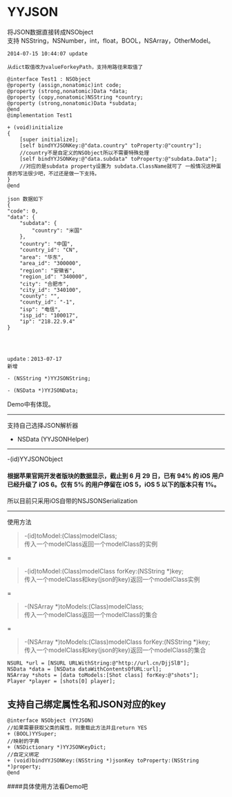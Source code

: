 YYJSON
======

将JSON数据直接转成NSObject  
支持 NSString，NSNumber，int，float，BOOL，NSArray，OtherModel。 

	2014-07-15 10:44:07 update

	从dict取值改为valueForkeyPath，支持用路径来取值了

	@interface Test1 : NSObject
	@property (assign,nonatomic)int code;
	@property (strong,nonatomic)Data *data;
	@property (copy,nonatomic)NSString *country;
	@property (strong,nonatomic)Data *subdata;
	@end
	@implementation Test1

	+ (void)initialize
	{
    	[super initialize];
	    [self bindYYJSONKey:@"data.country" toProperty:@"country"];
	    //country不是自定义的NSObject所以不需要特殊处理
    	[self bindYYJSONKey:@"data.subdata" toProperty:@"subdata.Data"]; 
    	//对应的是subdata property设置为 subdata.ClassName就可了 一般情况这种蛋疼的写法很少吧，不过还是做一下支持。
	}
	@end
	
	json 数据如下
	{
    "code": 0,
    "data": {
        "subdata": {
            "country": "米国"
        },
        "country": "中国",
        "country_id": "CN",
        "area": "华东",
        "area_id": "300000",
        "region": "安徽省",
        "region_id": "340000",
        "city": "合肥市",
        "city_id": "340100",
        "county": "",
        "county_id": "-1",
        "isp": "电信",
        "isp_id": "100017",
        "ip": "218.22.9.4"
    }


 

	update：2013-07-17
	新增 

	- (NSString *)YYJSONString;

	- (NSData *)YYJSONData;
	

Demo中有体现。

***
支持自己选择JSON解析器

-  NSData (YYJSONHelper)
------
 -(id)YYJSONObject
####	根据苹果官网开发者版块的数据显示，截止到 6 月 29 日，已有 94% 的 iOS 用户已经升级了 iOS 6。仅有 5% 的用户停留在 iOS 5，iOS 5 以下的版本只有 1%。  
所以目前只采用iOS自带的NSJSONSerialization  

***
使用方法
> -(id)toModel:(Class)modelClass;   
传入一个modelClass返回一个modelClass的实例

=

>-(id)toModel:(Class)modelClass forKey:(NSString *)key;   
传入一个modelClass和key(json的key)返回一个modelClass实例

=

> -(NSArray *)toModels:(Class)modelClass;  
传入一个modelClass返回一个modelClass的集合

=

> -(NSArray *)toModels:(Class)modelClass forKey:(NSString *)key;  
传入一个modelClass和key(json的key)返回一个modelClass的集合

	NSURL *url = [NSURL URLWithString:@"http://url.cn/DjjSlB"];  
	NSData *data = [NSData dataWithContentsOfURL:url];  
	NSArray *shots = [data toModels:[Shot class] forKey:@"shots"];  
	Player *player = [shots[0] player];
	

支持自己绑定属性名和JSON对应的key
---------
	@interface NSObject (YYJSON)
	//如果需要获取父类的属性，则重载此方法并且return YES
	+ (BOOL)YYSuper;
	//映射的字典
	+ (NSDictionary *)YYJSONKeyDict;
	//自定义绑定 
	+ (void)bindYYJSONKey:(NSString *)jsonKey toProperty:(NSString *)property;
	@end
	
####具体使用方法看Demo吧
